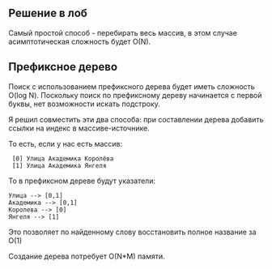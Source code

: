 ## Решение в лоб

Самый простой способ - перебирать весь массив, в этом случае асимптотическая сложность
 будет O(N).
  
 ## Префиксное дерево
 
 Поиск с использованием префиксного дерева будет иметь сложность O(log N). 
 Поскольку поиск по префиксному дереву начинается с первой буквы, нет возможности искать подстроку.
 
 Я решил совместить эти два способа: при составлении дерева добавить ссылки на индекс в массиве-источнике.
 
 То есть, если у нас есть массив:
``` 
 [0] Улица Академика Королёва
 [1] Улица Академика Янгеля
 ```
 
 То в префиксном дереве будут указатели:
 ```
 Улица --> [0,1]
 Академика --> [0,1]
 Королева --> [0]
 Янгеля --> [1]
 ```
 
 Это позволяет по найденному слову восстановить полное название за O(1)
 
 Создание дерева потребует O(N*M) памяти.
 
 [Пример]:https://drinkins85.github.io/suggest/